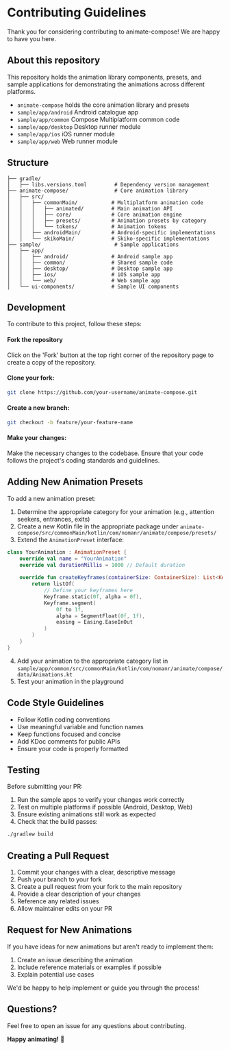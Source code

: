 # Contributing Guidelines

Thank you for considering contributing to animate-compose! We are happy to have you here.

## About this repository

This repository holds the animation library components, presets, and sample applications for demonstrating the animations across different platforms.

- `animate-compose` holds the core animation library and presets
- `sample/app/android` Android catalogue app
- `sample/app/common` Compose Multiplatform common code
- `sample/app/desktop` Desktop runner module
- `sample/app/ios` iOS runner module
- `sample/app/web` Web runner module

## Structure

```
├── gradle/
│   ├── libs.versions.toml         # Dependency version management
├── animate-compose/               # Core animation library
│   ├── src/
│   │   ├── commonMain/           # Multiplatform animation code
│   │   │   ├── animated/         # Main animation API
│   │   │   ├── core/             # Core animation engine
│   │   │   ├── presets/          # Animation presets by category
│   │   │   └── tokens/           # Animation tokens
│   │   ├── androidMain/          # Android-specific implementations
│   │   └── skikoMain/            # Skiko-specific implementations
├── sample/                        # Sample applications
│   ├── app/
│   │   ├── android/              # Android sample app
│   │   ├── common/               # Shared sample code
│   │   ├── desktop/              # Desktop sample app
│   │   ├── ios/                  # iOS sample app
│   │   └── web/                  # Web sample app
│   └── ui-components/            # Sample UI components
```

## Development

To contribute to this project, follow these steps:

#### Fork the repository

Click on the 'Fork' button at the top right corner of the repository page to create a copy of the repository.

#### Clone your fork:

```bash
git clone https://github.com/your-username/animate-compose.git
```

#### Create a new branch:

```bash
git checkout -b feature/your-feature-name
```

#### Make your changes:

Make the necessary changes to the codebase. Ensure that your code follows the project's coding standards and guidelines.

## Adding New Animation Presets

To add a new animation preset:

1. Determine the appropriate category for your animation (e.g., attention seekers, entrances, exits)
2. Create a new Kotlin file in the appropriate package under `animate-compose/src/commonMain/kotlin/com/nomanr/animate/compose/presets/`
3. Extend the `AnimationPreset` interface:

```kotlin
class YourAnimation : AnimationPreset {
    override val name = "YourAnimation"
    override val durationMillis = 1000 // Default duration
    
    override fun createKeyframes(containerSize: ContainerSize): List<Keyframe> {
        return listOf(
            // Define your keyframes here
            Keyframe.static(0f, alpha = 0f),
            Keyframe.segment(
                0f to 1f,
                alpha = SegmentFloat(0f, 1f),
                easing = Easing.EaseInOut
            )
        )
    }
}
```

4. Add your animation to the appropriate category list in `sample/app/common/src/commonMain/kotlin/com/nomanr/animate/compose/data/Animations.kt`
5. Test your animation in the playground

## Code Style Guidelines

- Follow Kotlin coding conventions
- Use meaningful variable and function names
- Keep functions focused and concise
- Add KDoc comments for public APIs
- Ensure your code is properly formatted

## Testing

Before submitting your PR:

1. Run the sample apps to verify your changes work correctly
2. Test on multiple platforms if possible (Android, Desktop, Web)
3. Ensure existing animations still work as expected
4. Check that the build passes:

```bash
./gradlew build
```

## Creating a Pull Request

1. Commit your changes with a clear, descriptive message
2. Push your branch to your fork
3. Create a pull request from your fork to the main repository
4. Provide a clear description of your changes
5. Reference any related issues
6. Allow maintainer edits on your PR

## Request for New Animations

If you have ideas for new animations but aren't ready to implement them:

1. Create an issue describing the animation
2. Include reference materials or examples if possible
3. Explain potential use cases

We'd be happy to help implement or guide you through the process!

## Questions?

Feel free to open an issue for any questions about contributing.

**Happy animating!** 🎨